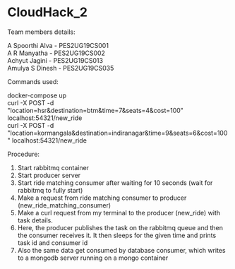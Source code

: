 # CloudHack_2

Team members details:

A Spoorthi Alva - PES2UG19CS001 <br />
A R Manyatha - PES2UG19CS002 <br />
Achyut Jagini - PES2UG19CS013 <br />
Amulya S Dinesh - PES2UG19CS035 <br />

Commands used:

docker-compose up <br />
curl -X POST -d "location=hsr&destination=btm&time=7&seats=4&cost=100" localhost:54321/new_ride <br />
curl -X POST -d "location=kormangala&destination=indiranagar&time=9&seats=6&cost=100" localhost:54321/new_ride <br />

Procedure: 
1. Start rabbitmq container <br />
2. Start producer server <br />
3. Start ride matching consumer after waiting for 10 seconds (wait for rabbitmq to fully start) <br />
4. Make a request from ride matching consumer to producer (new_ride_matching_consumer) <br />
5. Make a curl request from my terminal to the producer (new_ride) with task details. <br />
6. Here, the producer publishes the task on the rabbitmq queue and then the consumer receives it. It then sleeps for the given time and prints task id and consumer id <br />
7. Also the same data get consumed by database consumer, which writes to a mongodb server running on a mongo container <br />

